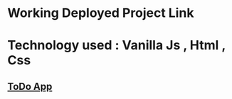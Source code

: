 # Working Deployed Project Link     
# Technology used : Vanilla Js , Html , Css
 
## [ToDo App](https://todolooapp.pages.dev/)
